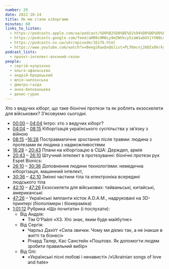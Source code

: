 ```yaml
---
number: 29
date: 2022-10-24
title: Як ми стали кіборгами
minutes: 60
links_to_listen:
  - https://podcasts.apple.com/ua/podcast/%D0%B2%D0%BE%D1%94%D0%BD%D0%BD%D0%B8%D0%B9-%D1%81%D0%B5%D0%B7%D0%BE%D0%BD-%D0%B5%D0%BF%D1%96%D0%B7%D0%BE%D0%B4-10-%D1%8F%D0%BA-%D0%BC%D0%B8-%D1%81%D1%82%D0%B0%D0%BB%D0%B8-%D0%BA%D1%96%D0%B1%D0%BE%D1%80%D0%B3%D0%B0%D0%BC%D0%B8/id1534413713?i=1000583656347
  - https://podcasts.google.com/feed/aHR0cHM6Ly9mZWVkcy5zaW1wbGVjYXN0LmNvbS9pQ1h0ZWlTZQ/episode/MDhjODBjMTAtNjg2NS00NWFmLWI1MGEtZjI1NzlhZjQ3Yjc5?sa=X&ved=0CA0QkfYCahcKEwjI-_2Y25L7AhUAAAAAHQAAAAAQAQ
  - https://podcasts.nv.ua/ukr/episode/16176.html
  - https://www.youtube.com/watch?v=BeegiRaxDxQ&list=PLTKmcnj26DIx0krky2zvASEkdOyH72ZFn&index=11
podcast_lists:
  - проєкт-інтелект-воєнний-сезон
people:
  - сергій-купрієнко
  - ольга-афанасьєва
  - андрій-бродецький
  - юлія-чаплінська
  - дмитро-газда
  - анна-белєванцева
  - денис-гурак
---
```


Хто з ведучих кіборг, що таке біонічні протези та як роблять екзоскелети для
військових? З’ясовуємо сьогодні.

- [00:00][1] – [04:04][2] Інтро: хто з ведучих кіборг?
- [04:04][3] – [08:15][4] Кіборгізація українського суспільства у зв’язку з війною
- [08:15][5] –[16:28][6] Постравматичне зростання після травми: людина з протезами як людина з надможливостями
- [16:28][7] – [20:43][8] Плани на кіборгізацію в США: Держдеп, армія
- [20:43][9] – [26:10][10] Штучний інтелект в протезуванні: біонічні протези рук Espet Bionics:
- [26:10][11] – [30:36][12] Доповнення людини технологіями: немедична кіборгізація, машинний інтелект,
- [30:36][13] – [42:10][14] Змінні частини тіла та електроніка всередині людського тіла
- [42:10][15] – [47:26][16] Екзоскелети для військових: тайваньські, китайські, американські
- [47:26][17] – Українські імпланти кісток A.D.A.M., надруковані на 3D-принтері (біополімери і біокераміка)
- [1:01:12][18] Рубрика «Що почитати» (і послухати):
  - Від Андрія:
    - Тім О'Райлі «ХЗ. Хто знає, яким буде майбутнє»
  - Від Сергія:
    - Чарльз Дахіґґ «Сила звички. Чому ми діємо так, а не інакше в житті та бізнесі»
    - Річард Талер, Кас Санстейн «Поштовх. Як допомогти людям зробити правильний вибір»
  - Від Олі:
    - «Українські пісні любові і ненависті» /«Ukrainian songs of love and hate»

[1]: https://www.youtube.com/watch?v=BeegiRaxDxQ&list=PLTKmcnj26DIx0krky2zvASEkdOyH72ZFn&index=11&t=0s
[2]: https://www.youtube.com/watch?v=BeegiRaxDxQ&list=PLTKmcnj26DIx0krky2zvASEkdOyH72ZFn&index=11&t=244s
[3]: https://www.youtube.com/watch?v=BeegiRaxDxQ&list=PLTKmcnj26DIx0krky2zvASEkdOyH72ZFn&index=11&t=244s
[4]: https://www.youtube.com/watch?v=BeegiRaxDxQ&list=PLTKmcnj26DIx0krky2zvASEkdOyH72ZFn&index=11&t=495s
[5]: https://www.youtube.com/watch?v=BeegiRaxDxQ&list=PLTKmcnj26DIx0krky2zvASEkdOyH72ZFn&index=11&t=495s
[6]: https://www.youtube.com/watch?v=BeegiRaxDxQ&list=PLTKmcnj26DIx0krky2zvASEkdOyH72ZFn&index=11&t=988s
[7]: https://www.youtube.com/watch?v=BeegiRaxDxQ&list=PLTKmcnj26DIx0krky2zvASEkdOyH72ZFn&index=11&t=988s
[8]: https://www.youtube.com/watch?v=BeegiRaxDxQ&list=PLTKmcnj26DIx0krky2zvASEkdOyH72ZFn&index=11&t=1243s
[9]: https://www.youtube.com/watch?v=BeegiRaxDxQ&list=PLTKmcnj26DIx0krky2zvASEkdOyH72ZFn&index=11&t=1243s
[10]: https://www.youtube.com/watch?v=BeegiRaxDxQ&list=PLTKmcnj26DIx0krky2zvASEkdOyH72ZFn&index=11&t=1570s
[11]: https://www.youtube.com/watch?v=BeegiRaxDxQ&list=PLTKmcnj26DIx0krky2zvASEkdOyH72ZFn&index=11&t=1570s
[12]: https://www.youtube.com/watch?v=BeegiRaxDxQ&list=PLTKmcnj26DIx0krky2zvASEkdOyH72ZFn&index=11&t=1836s
[13]: https://www.youtube.com/watch?v=BeegiRaxDxQ&list=PLTKmcnj26DIx0krky2zvASEkdOyH72ZFn&index=11&t=1836s
[14]: https://www.youtube.com/watch?v=BeegiRaxDxQ&list=PLTKmcnj26DIx0krky2zvASEkdOyH72ZFn&index=11&t=2530s
[15]: https://www.youtube.com/watch?v=BeegiRaxDxQ&list=PLTKmcnj26DIx0krky2zvASEkdOyH72ZFn&index=11&t=2530s
[16]: https://www.youtube.com/watch?v=BeegiRaxDxQ&list=PLTKmcnj26DIx0krky2zvASEkdOyH72ZFn&index=11&t=2846s
[17]: https://www.youtube.com/watch?v=BeegiRaxDxQ&list=PLTKmcnj26DIx0krky2zvASEkdOyH72ZFn&index=11&t=2846s
[18]: https://www.youtube.com/watch?v=BeegiRaxDxQ&list=PLTKmcnj26DIx0krky2zvASEkdOyH72ZFn&index=11&t=3672s
